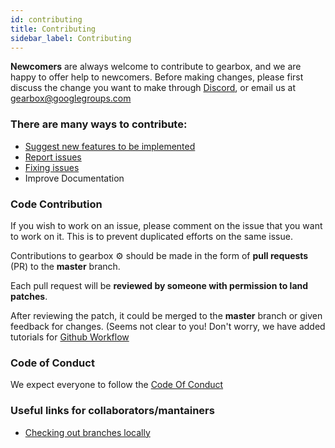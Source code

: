 ```yaml
---
id: contributing
title: Contributing
sidebar_label: Contributing
---
```

**Newcomers** are always welcome to contribute to gearbox, and we are happy to offer help to newcomers.
Before making changes, please first discuss the change you want to make through [Discord](https://discord.com/invite/CT8my4R), or email us at [gearbox@googlegroups.com](gearbox@googlegroups.com)
### There are many ways to contribute:

+ [Suggest new features to be implemented](https://github.com/gogearbox/gearbox/issues)
+ [Report issues](https://github.com/gogearbox/gearbox/issues)
+ [Fixing issues](https://github.com/gogearbox/gearbox/issues)
+ Improve Documentation


### Code Contribution

If you wish to work on an issue, please comment on the issue that you want to work on it. This is to prevent duplicated efforts on the same issue.


Contributions to gearbox ⚙️ should be made in the form of **pull requests** (PR) to the **master** branch. 

Each pull request will be **reviewed by someone with permission to land patches**. 

After reviewing the patch, it could be merged to the **master** branch or given feedback for changes. (Seems not clear to you! Don't worry, we have added tutorials for [Github Workflow](./GitHub-workflow)


### Code of Conduct
We expect everyone to follow the [Code Of Conduct](https://github.com/gogearbox/gearbox/blob/master/CODE_OF_CONDUCT.md)

### Useful links for collaborators/mantainers
+ [Checking out branches locally](https://help.github.com/articles/checking-out-pull-requests-locally/)